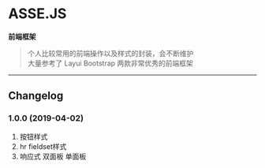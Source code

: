 # ASSE.JS
**前端框架**
>个人比较常用的前端操作以及样式的封装，会不断维护  
>大量参考了 Layui Bootstrap 两款非常优秀的前端框架
----
## Changelog

### 1.0.0 (2019-04-02) 
1. 按钮样式 
2. hr fieldset样式
3. 响应式 双面板 单面板
